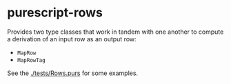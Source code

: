 # purescript-rows

Provides two type classes that work in tandem with one another to compute a derivation of an input row as an output row:
- `MapRow`
- `MapRowTag`

See the [./tests/Rows.purs](./tests/Rows.purs) for some examples.